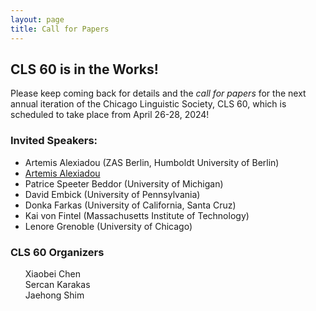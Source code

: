 ```yaml
---
layout: page
title: Call for Papers
---
```


<h2>
  CLS 60 is in the Works!
</h2>

Please keep coming back for details and the *call for papers* for the next annual iteration of the Chicago Linguistic Society, CLS 60, which is scheduled to take place from April 26-28, 2024!

<h3>Invited Speakers:</h3>

- Artemis Alexiadou (ZAS Berlin, Humboldt University of Berlin)
- <a href="https://www.franke.uchicago.edu/">Artemis Alexiadou</a></li> 
- Patrice Speeter Beddor (University of Michigan)
- David Embick (University of Pennsylvania)
- Donka Farkas (University of California, Santa Cruz)
-  Kai von Fintel (Massachusetts Institute of Technology)
- Lenore Grenoble (University of Chicago)

  

<div class="organizers">
<h3>CLS 60 Organizers</h3>
<ul style="list-style:none;">
    <li>Xiaobei Chen</li>
    <li>Sercan Karakas</li>
    <li>Jaehong Shim</li>
    
</ul>
</div>

<!--

<h2>
  CALL FOR PAPERS
</h2>
<h3>
  59th Meeting of the Chicago Linguistic Society<br>
</h3>

_April 28 – April 30, 2023, at THE UNIVERSITY OF CHICAGO_
  
**Call Deadline:** <s>January 8, 2023 at 23:59</s>, <em>Extended to:</em> <b>January 15, 2023 at 23:59</b> US Central Standard Time (GMT-6)

<h3>Meeting Description:</h3>
  
The Chicago Linguistic Society is the oldest student-run linguistics organization in the United States. This academic year, CLS will host its 59th annual meeting, which will be held from Friday, April 28 to Sunday, April 30, 2023.

<h3>Call for Papers:</h3>

The Chicago Linguistic Society invites abstracts in any area of current research on the human language faculty, including but not limited to syntax, morphology, semantics, pragmatics, sociolinguistics, phonology, phonetics, and all relevant interfaces and allied fields in cognitive/social sciences. We particularly encourage submissions relevant to this year’s proposed special sessions, detailed below.

Presenters will be given 20 minutes for their presentation followed by a 10-minute question period. Presented papers will be published in the CLS proceedings. This year’s conference features a poster session; those presenting a poster may be chosen as alternates for talks. All talks and poster presentations will be published as regular papers in the proceedings.

<h3>Special Topics:</h3>

We particularly encourage submissions relevant to this year’s proposed special topics:

- Ancient languages
- Arctic languages
- Syntax-prosody interface

Details on each of the special topics can be found on EasyChair ([https://easychair.org/conferences/?conf=cls59](https://easychair.org/conferences/?conf=cls59)) and our website ([http://chicagolinguisticsociety.org/call.html](http://chicagolinguisticsociety.org/call.html))

<h3>Abstract Guidelines:</h3>

Submissions that fail to comply with any of the following guidelines will be automatically rejected.

Submit abstracts in PDF format with the filename PaperTitle.pdf.
Include the paper title and keywords (e.g., CLS special session title if applicable, linguistic subfield(s), language(s)/language family) within the abstract.
Limit abstracts to two US letter-sized pages in length, including data and references (just select references are acceptable). Use one-inch margins and a font size no smaller than 11 point. Incorporate data into the main text of the abstract, not on a separate page.
Anonymize submissions by not including author name(s) in the abstract or filename.
Use the EasyChair platform ([https://easychair.org/conferences/?conf=cls59](https://easychair.org/conferences/?conf=cls59)) for the submission of abstracts.
Restrict submissions to one individual abstract and one joint abstract per author, or two joint abstracts per author.

<h3>Invited Speakers:</h3>

- Richard Compton (Université du Québec à Montréal)
- Troy Messick (Rutgers University)
- Line Mikkelsen (University of California, Berkeley)
- Prerna Nadathur (The Ohio State University)
- Natalie Weber (Yale University)
- Chris Kennedy (University of Chicago)

<h3>Important Dates:</h3>

Submission deadline: <s>January 8, 2023 at 23:59</s>, <em>extended to</em> <b>January 15, 2023 at 23:59</b>

Notification: First week of March

Conference dates: April 28 - April 30, 2023

<h3>Organizers:</h3>

- Akshay Aitha
- Kutay Serova
- Madeline Snigaroff

<h3>Land Acknowledgement:</h3>

The Chicago Linguistic Society is headquartered at the University of Chicago, which was built on the occupied and unceded lands ancestrally stewarded by many Native peoples. These include the people of the Council of Three Fires (the Ojibwe, Potawatomi, and Odawa nations) as well as the Menominee, Kickapoo, Miami, Sac and Fox, and Ho-Chunk nations. Today, Cook County is home to 39,000 Native people representing more than 100 tribal nations.

<h3>Questions?</h3>

Please email us at _chicagolinguisticsociety.cls59@gmail.com_ for any questions or issues that may arise.

__________________________________________________________________________

<h3>Special Topics</h3>

**Ancient languages:**

While the study of ancient and liturgical languages has traditionally been associated with philological work and historical linguistics, we would like to showcase work from all theoretical linguistic disciplines and interdisciplinary work that deal with linguistic data and the methodology of working with ancient and liturgical languages without native speaker consultants.

**Arctic languages:**

Arctic languages are not defined by a particular latitude, but rather encompass the indigenous languages spoken in the northernmost region of the globe, an area historically understudied. Arctic language linguistics might involve formalist subfields, sociolinguistics, historical linguistics, linguistic anthropology, language revitalization, or any other area pertaining to language.

**Prosody-syntax interface:**

The interaction between prosody (rhythmic and metrical structure at levels higher than the word) and syntax (the form of sentences and words) has been a large focus of research in the formal (and experimental) linguistic community for many decades. We welcome any submissions relating to the interface between prosody and syntax in any language and from any methodological approach.

-->
